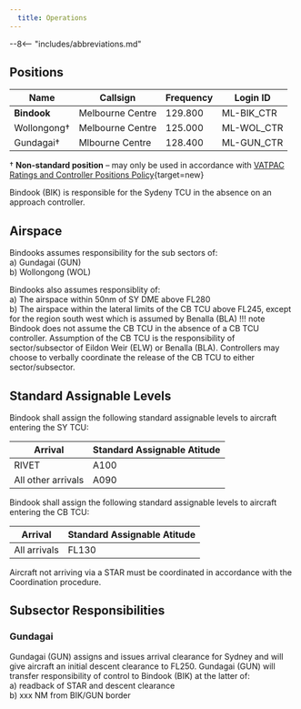 ```yaml
---
  title: Operations
---
```


--8<-- "includes/abbreviations.md"
## Positions

| Name | Callsign | Frequency | Login ID |
| ---- | -------- | --------- | -------- |
| **Bindook** | Melbourne Centre | 129.800 | ML-BIK_CTR |
| Wollongong† | Melbourne Centre | 125.000 | ML-WOL_CTR |
| Gundagai† | Mlbourne Centre | 128.400 | ML-GUN_CTR |

† **Non-standard position** – may only be used in accordance with [VATPAC Ratings and Controller Positions Policy](https://cdn.vatpac.org/documents/policy/Controller+Positions+and+Ratings+Policy+v5.2.pdf){target=new}

Bindook (BIK) is responsible for the Sydeny TCU in the absence on an approach controller.
## Airspace
Bindooks assumes responsibility for the sub sectors of:  
a) Gundagai (GUN)  
b) Wollongong (WOL)

Bindooks also assumes responsiblity of:  
a) The airspace within 50nm of SY DME above FL280  
b) The airspace within the lateral limits of the CB TCU above FL245, except for the region south west which is assumed by Benalla (BLA)
!!! note
    Bindook does not assume the CB TCU in the absence of a CB TCU controller. Assumption of the CB TCU is the responsibility of sector/subsector of Eildon Weir (ELW) or Benalla (BLA). Controllers may choose to verbally coordinate the release of the CB TCU to either sector/subsector.


## Standard Assignable Levels
Bindook shall assign the following standard assignable levels to aircraft entering the SY TCU:  

| Arrival | Standard Assignable Atitude |
| ------ | -------------------------- |
| RIVET | A100 |  
| All other arrivals | A090 |  

Bindook shall assign the following standard assignable levels to aircraft entering the CB TCU:  

| Arrival | Standard Assignable Atitude |
| ------ | -------------------------- |
| All arrivals | FL130 |  

Aircraft not arriving via a STAR must be coordinated in accordance with the Coordination procedure.

## Subsector Responsibilities
### Gundagai
Gundagai (GUN) assigns and issues arrival clearance for Sydney and will give aircraft an initial descent clearance to FL250. Gundagai (GUN) will transfer responsibility of control to Bindook (BIK) at the latter of:  
a) readback of STAR and descent clearance  
b) xxx NM from BIK/GUN border
